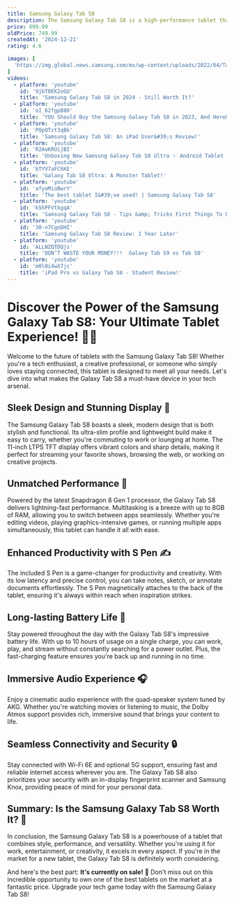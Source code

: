 ```yaml
---
title: Samsung Galaxy Tab S8
description: The Samsung Galaxy Tab S8 is a high-performance tablet that was released in early 2022. It features an 11-inch LTPS TFT display with a resolution of 2560 x 1600 pixels, offering vibrant colors and sharp details. Powered by the Snapdragon 8 Gen 1 processor, it provides fast and efficient performance for multitasking and gaming. The tablet comes with options for 8GB or 12GB of RAM and storage variants of 128GB or 256GB, expandable via microSD. It includes a dual-camera setup on the back with a 13MP main sensor and a 6MP ultra-wide lens, as well as a 12MP front-facing camera for selfies and video calls. The Galaxy Tab S8 supports the S Pen stylus, which is included, enhancing productivity and creativity. It runs on Samsung's One UI based on Android 12 and is equipped with a 8,000mAh battery, supporting fast charging. The tablet also features quad speakers tuned by AKG, providing an immersive audio experience.
price: 699.99
oldPrice: 749.99
createdAt: '2024-12-21'
rating: 4.6

images: [
  'https://img.global.news.samsung.com/mx/wp-content/uploads/2022/04/Tab-S8_main1-845x563.jpg', 'https://i.ytimg.com/vi/isuyOuWrd8k/maxresdefault.jpg', 'https://www.monitor-mounts.shop/media/f8/69/d1/1698613407/tablines-twp022w-wandhalterung-fuer-samsung-tab-s8-ultra-14-6-weiss-7.jpg', 'https://www.lavanguardia.com/andro4all/hero/2022/02/Samsung-Galaxy-Tab-S8-Ultra-pantalla.jpg?width=1200&aspect_ratio=16:9', 'https://images.samsung.com/es/galaxy-tab-s8/feature/galaxy-tab-s8-silver-back-top-explore-mo.jpg', 'https://www.ringkestore.com/cdn/shop/products/GTS7_FUS_CL_Main_1.jpg?v=1712338149&width=1290', 'https://i2-prod.mirror.co.uk/incoming/article32711319.ece/ALTERNATES/s1200c/0_GettyImages-1238901533.jpg', 'https://static.independent.co.uk/2022/02/14/13/Samsung Galaxy Tab S8 2.jpg', 'https://www.mdtech.news/u/fotografias/m/2023/12/7/f608x342-33803_63526_5050.jpg', 'https://i.ytimg.com/vi/bM8EVrQahyM/maxresdefault.jpg', 'https://static1.xdaimages.com/wordpress/wp-content/uploads/2022/02/Samsung-Galaxy-Tab-S8-Pink-Gold-Product-Box-Image_43514.jpg', 'https://m.media-amazon.com/images/I/41ECYw5Jj3L._AC_UF1000,1000_QL80_.jpg', 'https://images.expertreviews.co.uk/wp-content/uploads/2022/02/samsung-galaxy-tab-s8-hands-on-review-2.jpg', 'https://image-us.samsung.com/us/tablets/tab-s8/MLP/space-for-limitless-possibilities_3-different-sizes_MO.jpg', 'https://posincloud.myshopify.com/cdn/shop/products/tabcare_vesa_4_dd0aab6a-e4fc-482f-86dd-0da69129fb9b_800x.jpg?v=1651817609', 'https://ae01.alicdn.com/kf/Sa18792b7b2254cce85f260b870ba2326W.jpg_960x960.jpg', 'https://www.themobileindian.com/wp-content/uploads/2022/03/Tab-s8-display-1024x576.png', 'https://atlas-content-cdn.pixelsquid.com/assets_v2/287/2874819599130432938/jpeg-600/G03.jpg?modifiedAt=1', 'https://tabcare.com/cdn/shop/files/1850x1231_800x.jpg?v=1702340661', 'https://files.avprosupply.com/images/product/wall-smart--049-1-959-wo-192783.jpg', 'https://www.dexnorcase.com/cdn/shop/files/1_697f07e5-b47e-486e-bc88-9c17ed56d0e5.jpg?v=1732787962&width=1700', 'https://img.global.news.samsung.com/global/wp-content/uploads/2022/04/Tab-S8_main6-1000x561.jpg', 'https://preview.redd.it/y72kpsawzui81.png?width=640&crop=smart&auto=webp&s=8eafe943afba62e0909f3a38f6ec2496d1c0979e', 'https://www.unboxify.in/cdn/shop/files/41GoVvHGGCL._SL1500.jpg?v=1704038395', 'https://www.stuff.tv/wp-content/uploads/sites/2/2022/02/dfdfgdfd.jpg?w=1080', 'https://www.phonelife.es/pub_images/original/101245277A-1_1000X1000.jpg', 'https://i.ytimg.com/vi/NA-PavIuXRo/hq720.jpg?sqp=-oaymwEhCK4FEIIDSFryq4qpAxMIARUAAAAAGAElAADIQj0AgKJD&rs=AOn4CLCeXJJk5xq-V1FN0UI7TF14-av7dw', 'https://img.global.news.samsung.com/pe/wp-content/uploads/2022/05/tab-s8-.jpg', 'https://static0.anpoimages.com/wordpress/wp-content/uploads/2023/04/timovo-slim-case-galaxy-tab-s8.jpg', 'https://m-cdn.phonearena.com/images/review/5792-wide-two_1200/Google-Pixel-Tablet-vs-Samsung-Galaxy-Tab-S8-preview.jpg', 'https://images.samsung.com/is/image/samsung/assets/es/offer/22-07-promo-keycover/PROMOTABOFFICE-PF-Header-MO.jpg?$720_N_JPG$', 'https://soundmachine.com.mt/wp-content/uploads/2024/09/Samsung-Galaxy-Tab-S10-LANDING-PAGE-ALL-9.jpg', 'https://c0.lestechnophiles.com/images.frandroid.com/wp-content/uploads/2022/04/samsung-galaxy-tab-s8-ultra-en-main-scaled.jpg?resize=1600,900&key=b7684c71&watermark', 'https://i.ytimg.com/vi/BblqxFhUzyU/maxresdefault.jpg', 'https://files.refurbed.io/ii/samsung-galaxy-tab-s8-plus-1678111737.jpg?t=fitdesign&h=600&w=800', 'https://www.bravour.com/media/catalog/product/cache/533cd3f6432fbf7786211dd3c2c72108/f/l/flexibele_fino_zwart_12.png', 'https://image-us.samsung.com/us/galaxy-tab-s8/mlp/v1/images/galaxy-tab-s8-pink-gold-display-mo.jpg', 'https://cashmen.in/_next/image?url=https://assets.cashmen.in/res/deviceimages/webp/1636.webp&w=3840&q=75', 'https://www.phonelife.es/pub_images/original/101245277A-7_1000X1000.jpg', 'https://www.matw.de/media/catalog/product/cache/2/image/9df78eab33525d08d6e5fb8d27136e95/i/m/image_25684_1_72737.jpg', 'https://i5.walmartimages.com/asr/64fc0024-9274-4820-b3e9-3be671a00705.07c07682bc3211653247680e226190e7.png?odnHeight=768&odnWidth=768&odnBg=FFFFFF', 'https://www.sammyfans.com/wp-content/uploads/2023/02/galaxy-tab-s8-.jpg', 'https://www.wall-smart.com/uploads/2/4/1/6/24165207/049-1-599-bl-p1_1_orig.jpg', 'https://www.whitestonedome.com/cdn/shop/products/TabS8_main_1_1500x.jpg?v=1646377249', 'https://i-station.com.au/cdn/shop/files/05.63_535x.jpg?v=1729421312', 'https://www.tuexperto.com/wp-content/uploads/2022/02/samsung-galaxy-s22-32-1200x640.jpg', 'https://img.myipadbox.com/sec/product_l/EDA003915104A.jpg', 'https://fdn2.gsmarena.com/vv/bigpic/samsung-galaxy-tab-s8-ultra.jpg', 'https://i.ebayimg.com/images/g/QdYAAOSwt5hYcbUa/s-l400.jpg', 'https://m.media-amazon.com/images/I/71eJoO+D2SL.jpg', 'https://m.media-amazon.com/images/I/715AVcfGf2L.jpg', 'https://www.notebookcheck.net/fileadmin/Notebooks/News/_nc3/Screenshot_2022_02_08_164039_gigapixel_standard_scale_2_00x.png', 'https://www.gadgets4geeks.com.au/WebRoot/Store/Shops/gadgets4geeks/627E/43E8/3C11/54CA/4C78/6BBF/399A/AF2D/trifold-sleep-wake-smart-case-stand-for-samsung-galaxy-tab-s8-ultra-black.jpg', 'https://www.irishexaminer.com/cms_media/module_img/6190/3095276_9_articleinline_A7400710.jpg', 'https://www.ringkestore.com/cdn/shop/products/GTS8_FUS_Main3.jpg?v=1712676460&width=1000', 'https://www.matw.de/media/catalog/product/cache/2/image/9df78eab33525d08d6e5fb8d27136e95/i/m/image_25684_1_72736.jpg', 'https://images.techadvisor.com/cmsdata/reviews/3815011/galaxy_tab_s8_ultra_review_11_thumb.jpg', 'https://images.mobilefun.co.uk/graphics/productgalleries/89002/a.jpg', 'https://img.fruugo.com/product/6/45/331571456_max.jpg', 'https://cdn.mos.cms.futurecdn.net/e4dxhYKt6SLhoNX7oCT9KM-200-100.jpg', 'https://cdn-ffakn.nitrocdn.com/SIkDSzIvAvOYGKkNmLjvzFmutvdjuuiX/assets/images/optimized/rev-e609ac8/www.oyato.ng/image/cache/catalog/AA Temp/Samsung S8 Ultra 2-320x320w.jpg', 'https://www.sammobile.com/wp-content/uploads/2022/02/Galaxy-Tab-S8-Ultra-5.jpg', 'https://images.samsung.com/es/galaxy-tab-s8/feature/galaxy-tab-s8-pinkgold-back-bottom-explore-mo.jpg', 'https://images.mobilefun.co.uk/graphics/productgalleries/89002/d.jpg', 'https://www.smartprix.com/bytes/wp-content/uploads/2022/03/SAMSUNG-GALAXY-TAB-S8-REVIEW-WITH-PROS-AND-CONS-5-scaled.jpg', 'https://techaeris.com/wp-content/uploads/2023/06/Samsung-Galaxy-Tab-S8-Techaeris-14.jpg', 'https://149367133.v2.pressablecdn.com/wp-content/uploads/2022/02/gadgetmatch-20220208-samsung-galaxy-tab-s8-ultra-11.jpg', 'https://i.ytimg.com/vi/7z8r6Uw4zFg/hq720.jpg?sqp=-oaymwEhCK4FEIIDSFryq4qpAxMIARUAAAAAGAElAADIQj0AgKJD&rs=AOn4CLAPHRcv2g6rdkoeqvdZ4EHSr3wR3A', 'https://i.ebayimg.com/images/g/6VoAAOSwwsNmWOTE/s-l400.jpg', 'https://www.imediastores.com/wp-content/uploads/2022/02/Samsung-Galaxy-Tab-S8-Plus-5G-8GB-RAM-256GB.jpg.webp', 'https://www.sammobile.com/wp-content/uploads/2021/10/Galaxy-Tab-S8-fan-render_3.jpg', 'https://www.zdnet.com/a/img/resize/567e4ed9e33cd67c455347a27ee1273efe801de1/2022/06/03/a3970a5c-2453-446d-bed1-63f15066492d/samsung-galaxy-tab-s8-plus-side.jpg?auto=webp&width=1280', 'https://www.sammobile.com/wp-content/uploads/2022/01/Tab-S8_4_Plus_amazon.jpg', 'https://www.notebookcheck.net/uploads/tx_nbc2/4_zu_3_teaser_55.jpg', 'https://ae01.alicdn.com/kf/S9e6ef50fb33841eebae59e917d5802f28.jpg', 'https://www.shutterstock.com/shutterstock/photos/2142035625/display_1500/stock-photo-bangkok-thailand-samsung-launch-new-tablet-samsung-galaxy-tab-s-ultra-g-on-march-2142035625.jpg', 'https://www.orly.es/42917-large_default/samsung-galaxy-tab-s8-ultra-12gb-ram-256gb-wi-fi-color-gris.jpg', 'https://cdn.mos.cms.futurecdn.net/5wKUAWEmh9KSf63c9psSnQ.jpg', 'https://dealy.com/2435479-large_default/samsung-galaxy-tab-s8-ultra-case-multifunctional-rotating-handle.jpg', 'https://images.techadvisor.com/cmsdata/reviews/3815011/galaxy_tab_s8_ultra_review_10_thumb.jpg'
]
videos: 
  - platform: 'youtube'
    id: '9jbT0EK2oGU'
    title: 'Samsung Galaxy Tab S8 in 2024 - Still Worth It?'
  - platform: 'youtube'
    id: 'oI_62fgpB80'
    title: 'YOU Should Buy the Samsung Galaxy Tab S8 in 2023, And Here&#39;s Why!'
  - platform: 'youtube'
    id: 'POpOTzt3qBk'
    title: 'Samsung Galaxy Tab S8: An iPad User&#39;s Review!'
  - platform: 'youtube'
    id: 'R2AoKRUijBI'
    title: 'Unboxing New Samsung Galaxy Tab S8 Ultra ✨ Android Tablet Digital Planning Digital Planner App'
  - platform: 'youtube'
    id: 'bTYV7aFC6KE'
    title: 'Galaxy Tab S8 Ultra: A Monster Tablet!'
  - platform: 'youtube'
    id: 'afyoMioBwrY'
    title: 'The best tablet I&#39;ve used! | Samsung Galaxy Tab S8'
  - platform: 'youtube'
    id: 'k5hPFVtkgqA'
    title: 'Samsung Galaxy Tab S8 - Tips &amp; Tricks First Things To Do To Maker It Faster With Better Battery Life'
  - platform: 'youtube'
    id: '30-n7CgoDHI'
    title: 'Samsung Galaxy Tab S8 Review: 1 Year Later'
  - platform: 'youtube'
    id: 'ALLNZQTDQjs'
    title: 'DON’T WASTE YOUR MONEY!!!  Galaxy Tab S9 vs Tab S8'
  - platform: 'youtube'
    id: 'm0l0i4wX7jc'
    title: 'iPad Pro vs Galaxy Tab S8 - Student Review!'
---
```


# Discover the Power of the Samsung Galaxy Tab S8: Your Ultimate Tablet Experience! 📱✨

Welcome to the future of tablets with the Samsung Galaxy Tab S8! Whether you're a tech enthusiast, a creative professional, or someone who simply loves staying connected, this tablet is designed to meet all your needs. Let's dive into what makes the Galaxy Tab S8 a must-have device in your tech arsenal.

## Sleek Design and Stunning Display 🌟

The Samsung Galaxy Tab S8 boasts a sleek, modern design that is both stylish and functional. Its ultra-slim profile and lightweight build make it easy to carry, whether you're commuting to work or lounging at home. The 11-inch LTPS TFT display offers vibrant colors and sharp details, making it perfect for streaming your favorite shows, browsing the web, or working on creative projects.

## Unmatched Performance 🚀

Powered by the latest Snapdragon 8 Gen 1 processor, the Galaxy Tab S8 delivers lightning-fast performance. Multitasking is a breeze with up to 8GB of RAM, allowing you to switch between apps seamlessly. Whether you're editing videos, playing graphics-intensive games, or running multiple apps simultaneously, this tablet can handle it all with ease.

## Enhanced Productivity with S Pen ✍️

The included S Pen is a game-changer for productivity and creativity. With its low latency and precise control, you can take notes, sketch, or annotate documents effortlessly. The S Pen magnetically attaches to the back of the tablet, ensuring it's always within reach when inspiration strikes.

## Long-lasting Battery Life 🔋

Stay powered throughout the day with the Galaxy Tab S8's impressive battery life. With up to 10 hours of usage on a single charge, you can work, play, and stream without constantly searching for a power outlet. Plus, the fast-charging feature ensures you're back up and running in no time.

## Immersive Audio Experience 🎧

Enjoy a cinematic audio experience with the quad-speaker system tuned by AKG. Whether you're watching movies or listening to music, the Dolby Atmos support provides rich, immersive sound that brings your content to life.

## Seamless Connectivity and Security 🔒

Stay connected with Wi-Fi 6E and optional 5G support, ensuring fast and reliable internet access wherever you are. The Galaxy Tab S8 also prioritizes your security with an in-display fingerprint scanner and Samsung Knox, providing peace of mind for your personal data.

## Summary: Is the Samsung Galaxy Tab S8 Worth It? 🤔

In conclusion, the Samsung Galaxy Tab S8 is a powerhouse of a tablet that combines style, performance, and versatility. Whether you're using it for work, entertainment, or creativity, it excels in every aspect. If you're in the market for a new tablet, the Galaxy Tab S8 is definitely worth considering.

And here's the best part: **It's currently on sale!** 🎉 Don't miss out on this incredible opportunity to own one of the best tablets on the market at a fantastic price. Upgrade your tech game today with the Samsung Galaxy Tab S8!